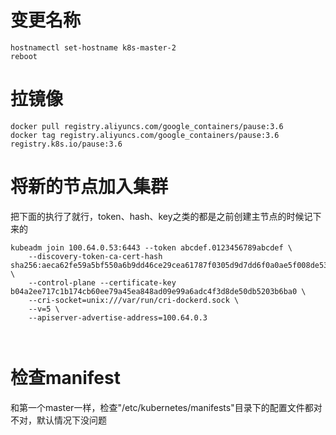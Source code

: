# 变更名称

```shell
hostnamectl set-hostname k8s-master-2
reboot
```

# 拉镜像

```shell
docker pull registry.aliyuncs.com/google_containers/pause:3.6
docker tag registry.aliyuncs.com/google_containers/pause:3.6 registry.k8s.io/pause:3.6

```

# 将新的节点加入集群

把下面的执行了就行，token、hash、key之类的都是之前创建主节点的时候记下来的

```shell
kubeadm join 100.64.0.53:6443 --token abcdef.0123456789abcdef \
    --discovery-token-ca-cert-hash sha256:aeca62fe59a5bf550a6b9dd46ce29cea61787f0305d9d7dd6f0a0ae5f008de53 \
    --control-plane --certificate-key b04a2ee717c1b174cb60ee79a45ea848ad09e99a6adc4f3d8de50db5203b6ba0 \
    --cri-socket=unix:///var/run/cri-dockerd.sock \
    --v=5 \
    --apiserver-advertise-address=100.64.0.3
        
        
```

# 检查manifest

和第一个master一样，检查"/etc/kubernetes/manifests"目录下的配置文件都对不对，默认情况下没问题

